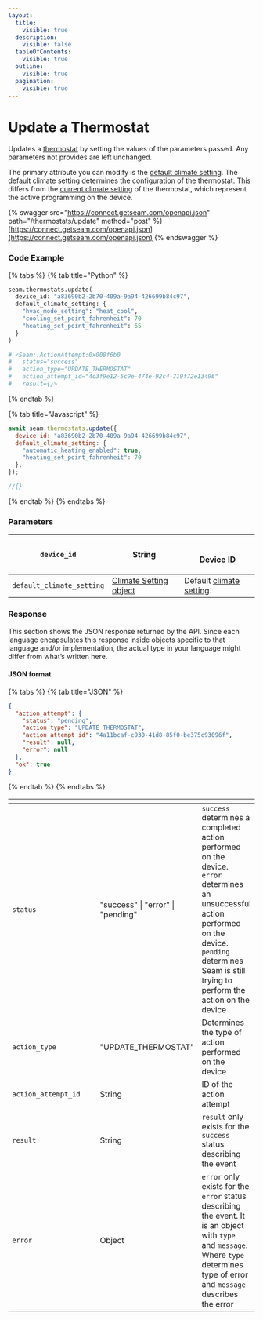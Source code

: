 ```yaml
---
layout:
  title:
    visible: true
  description:
    visible: false
  tableOfContents:
    visible: true
  outline:
    visible: true
  pagination:
    visible: true
---
```


# Update a Thermostat

Updates a [thermostat](../../thermostats/) by setting the values of the parameters passed. Any parameters not provides are left unchanged.

The primary attribute you can modify is the [default climate setting](../../products/thermostats/#default-climate-setting). The default climate setting determines the configuration of the thermostat. This differs from the [current climate setting](../../products/thermostats/#current-climate-setting) of the thermostat, which represent the active programming on the device.

{% swagger src="https://connect.getseam.com/openapi.json" path="/thermostats/update" method="post" %}
[https://connect.getseam.com/openapi.json](https://connect.getseam.com/openapi.json)
{% endswagger %}

### Code Example

{% tabs %}
{% tab title="Python" %}
```python
seam.thermostats.update(
  device_id: "a83690b2-2b70-409a-9a94-426699b84c97",
  default_climate_setting: {
    "hvac_mode_setting": "heat_cool",
    "cooling_set_point_fahrenheit": 70
    "heating_set_point_fahrenheit": 65
  }
)

# <Seam::ActionAttempt:0x008f6b0                                                         
#   status="success"                                                                     
#   action_type="UPDATE_THERMOSTAT"
#   action_attempt_id="4c3f9e12-5c9e-474e-92c4-719f72e13496"
#   result={}>
```
{% endtab %}

{% tab title="Javascript" %}
```javascript
await seam.thermostats.update({
  device_id: "a83690b2-2b70-409a-9a94-426699b84c97",
  default_climate_setting: {
    "automatic_heating_enabled": true,
    "heating_set_point_fahrenheit": 70
  },
});

//{}
```
{% endtab %}
{% endtabs %}

### Parameters

| `device_id`               | String                                                                  | <p><br>Device ID</p>                                                                                                                                                     |
| ------------------------- | ----------------------------------------------------------------------- | ------------------------------------------------------------------------------------------------------------------------------------------------------------------------ |
| `default_climate_setting` | [Climate Setting object](../../thermostats/#climate-setting-properties) | Default [climate setting](../../thermostats/#climate-setting-properties). |

### Response

This section shows the JSON response returned by the API. Since each language encapsulates this response inside objects specific to that language and/or implementation, the actual type in your language might differ from what’s written here.

#### JSON format

{% tabs %}
{% tab title="JSON" %}
```json
{
  "action_attempt": {
    "status": "pending",
    "action_type": "UPDATE_THERMOSTAT",
    "action_attempt_id": "4a11bcaf-c930-41d8-85f0-be375c93096f",
    "result": null,
    "error": null
  },
  "ok": true
}
```
{% endtab %}
{% endtabs %}

<table data-header-hidden><thead><tr><th width="236"></th><th width="175"></th><th></th></tr></thead><tbody><tr><td><code>status</code></td><td>"success" | "error" | "pending"</td><td><code>success</code> determines a completed action performed on the device.<br><code>error</code> determines an unsuccessful action performed on the device.<br><code>pending</code> determines Seam is still trying to perform the action on the device</td></tr><tr><td><code>action_type</code></td><td>"UPDATE_THERMOSTAT"</td><td>Determines the type of action performed on the device</td></tr><tr><td><code>action_attempt_id</code></td><td>String</td><td>ID of the action attempt</td></tr><tr><td><code>result</code></td><td>String</td><td><code>result</code> only exists for the <code>success</code> status describing the event</td></tr><tr><td><code>error</code></td><td>Object</td><td><code>error</code> only exists for the <code>error</code> status describing the event. It is an object with <code>type</code> and <code>message</code>. Where <code>type</code> determines type of error and <code>message</code> describes the error</td></tr></tbody></table>

